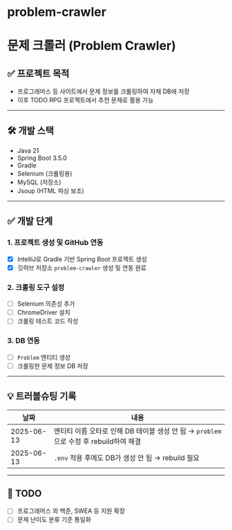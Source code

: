 ﻿# problem-crawler

# 문제 크롤러 (Problem Crawler)

## ✅ 프로젝트 목적
- 프로그래머스 등 사이트에서 문제 정보를 크롤링하여 자체 DB에 저장
- 이후 TODO RPG 프로젝트에서 추천 문제로 활용 가능

---

## 🛠 개발 스택
- Java 21
- Spring Boot 3.5.0
- Gradle
- Selenium (크롤링용)
- MySQL (저장소)
- Jsoup (HTML 파싱 보조)

---

## ✅ 개발 단계

### 1. 프로젝트 생성 및 GitHub 연동
- [x] IntelliJ로 Gradle 기반 Spring Boot 프로젝트 생성
- [x] 깃허브 저장소 `problem-crawler` 생성 및 연동 완료

### 2. 크롤링 도구 설정
- [ ] Selenium 의존성 추가
- [ ] ChromeDriver 설치
- [ ] 크롤링 테스트 코드 작성

### 3. DB 연동
- [ ] `Problem` 엔티티 생성
- [ ] 크롤링한 문제 정보 DB 저장

---

## 💡 트러블슈팅 기록

| 날짜 | 내용 |
|------|------|
| 2025-06-13 | 엔티티 이름 오타로 인해 DB 테이블 생성 안 됨 → `problem`으로 수정 후 rebuild하여 해결 |
| 2025-06-13 | `.env` 적용 후에도 DB가 생성 안 됨 → rebuild 필요 |

---

## 💬 TODO
- [ ] 프로그래머스 외 백준, SWEA 등 지원 확장
- [ ] 문제 난이도 분류 기준 통일화

